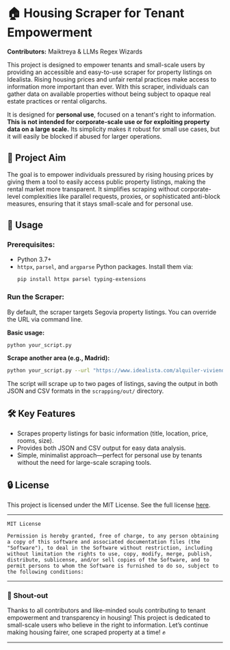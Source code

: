 

# 🏠 Housing Scraper for Tenant Empowerment

**Contributors:** Maiktreya & LLMs Regex Wizards

This project is designed to empower tenants and small-scale users by providing an accessible and easy-to-use scraper for property listings on Idealista. Rising housing prices and unfair rental practices make access to information more important than ever. With this scraper, individuals can gather data on available properties without being subject to opaque real estate practices or rental oligarchs.

It is designed for **personal use**, focused on a tenant's right to information. **This is not intended for corporate-scale use or for exploiting property data on a large scale.** Its simplicity makes it robust for small use cases, but it will easily be blocked if abused for larger operations.

## 🎯 Project Aim

The goal is to empower individuals pressured by rising housing prices by giving them a tool to easily access public property listings, making the rental market more transparent. It simplifies scraping without corporate-level complexities like parallel requests, proxies, or sophisticated anti-block measures, ensuring that it stays small-scale and for personal use.

## 🚀 Usage

### Prerequisites:
- Python 3.7+
- `httpx`, `parsel`, and `argparse` Python packages. Install them via:
  ```bash
  pip install httpx parsel typing-extensions
  ```

### Run the Scraper:
By default, the scraper targets Segovia property listings. You can override the URL via command line.

**Basic usage:**
```bash
python your_script.py
```

**Scrape another area (e.g., Madrid):**
```bash
python your_script.py --url "https://www.idealista.com/alquiler-viviendas/madrid/"
```

The script will scrape up to two pages of listings, saving the output in both JSON and CSV formats in the `scrapping/out/` directory.

## 🛠️ Key Features
- Scrapes property listings for basic information (title, location, price, rooms, size).
- Provides both JSON and CSV output for easy data analysis.
- Simple, minimalist approach—perfect for personal use by tenants without the need for large-scale scraping tools.

## 🔒 License

This project is licensed under the MIT License. See the full license [here](LICENSE).

---

```text
MIT License

Permission is hereby granted, free of charge, to any person obtaining a copy of this software and associated documentation files (the "Software"), to deal in the Software without restriction, including without limitation the rights to use, copy, modify, merge, publish, distribute, sublicense, and/or sell copies of the Software, and to permit persons to whom the Software is furnished to do so, subject to the following conditions:
```

---

### 📢 Shout-out

Thanks to all contributors and like-minded souls contributing to tenant empowerment and transparency in housing! This project is dedicated to small-scale users who believe in the right to information. Let’s continue making housing fairer, one scraped property at a time! ✊

---

